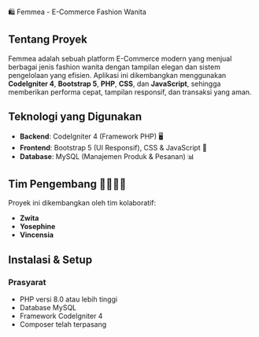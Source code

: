 🛍️ Femmea - E-Commerce Fashion Wanita

## Tentang Proyek

Femmea adalah sebuah platform E-Commerce modern yang menjual berbagai jenis fashion wanita dengan tampilan elegan dan sistem pengelolaan yang efisien. Aplikasi ini dikembangkan menggunakan **CodeIgniter 4**, **Bootstrap 5**, **PHP**, **CSS**, dan **JavaScript**, sehingga memberikan performa cepat, tampilan responsif, dan transaksi yang aman.

## Teknologi yang Digunakan

* **Backend**: CodeIgniter 4 (Framework PHP) 🖥️
* **Frontend**: Bootstrap 5 (UI Responsif), CSS & JavaScript 🎨
* **Database**: MySQL (Manajemen Produk & Pesanan) 📊

## Tim Pengembang 👩‍💻👩‍💻

Proyek ini dikembangkan oleh tim kolaboratif:

* **Zwita**
* **Yosephine**
* **Vincensia**

## Instalasi & Setup

### Prasyarat

* PHP versi 8.0 atau lebih tinggi
* Database MySQL
* Framework CodeIgniter 4
* Composer telah terpasang
